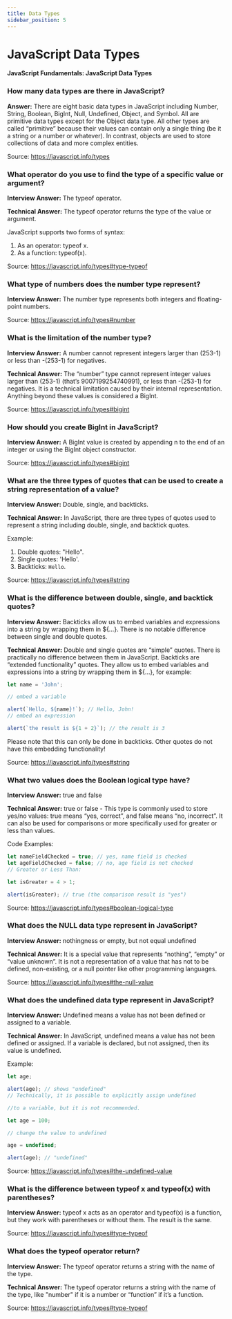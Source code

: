 ```yaml
---
title: Data Types
sidebar_position: 5
---
```


# JavaScript Data Types

**JavaScript Fundamentals: JavaScript Data Types**

<head>
  <title>Data Types - JavaScript Frontend Interview Questions & Answers</title>
  <meta charSet="utf-8" />
</head>

### How many data types are there in JavaScript?

**Answer:** There are eight basic data types in JavaScript including Number, String, Boolean, BigInt, Null, Undefined, Object, and Symbol. All are primitive data types except for the Object data type. All other types are called “primitive” because their values can contain only a single thing (be it a string or a number or whatever). In contrast, objects are used to store collections of data and more complex entities.

Source: <https://javascript.info/types>

### What operator do you use to find the type of a specific value or argument?

**Interview Answer:** The typeof operator.

**Technical Answer:** The typeof operator returns the type of the value or argument.

JavaScript supports two forms of syntax:

1. As an operator: typeof x.
1. As a function: typeof(x).

Source: <https://javascript.info/types#type-typeof>

### What type of numbers does the number type represent?

**Interview Answer:** The number type represents both integers and floating-point numbers.

Source: <https://javascript.info/types#number>

### What is the limitation of the number type?

**Interview Answer:** A number cannot represent integers larger than (253-1) or less than -(253-1) for negatives.

**Technical Answer:** The “number” type cannot represent integer values larger than (253-1) (that’s 9007199254740991), or less than -(253-1) for negatives. It is a technical limitation caused by their internal representation. Anything beyond these values is considered a BigInt.

Source: <https://javascript.info/types#bigint>

### How should you create BigInt in JavaScript?

**Interview Answer:** A BigInt value is created by appending n to the end of an integer or using the BigInt object constructor.

Source: <https://javascript.info/types#bigint>

### What are the three types of quotes that can be used to create a string representation of a value?

**Interview Answer:** Double, single, and backticks.

**Technical Answer:** In JavaScript, there are three types of quotes used to represent a string including double, single, and backtick quotes.

Example:

1. Double quotes: "Hello".
1. Single quotes: 'Hello'.
1. Backticks: `Hello`.

Source: <https://javascript.info/types#string>

### What is the difference between double, single, and backtick quotes?

**Interview Answer:** Backticks allow us to embed variables and expressions into a string by wrapping them in ${…}. There is no notable difference between single and double quotes.

**Technical Answer:** Double and single quotes are “simple” quotes. There is practically no difference between them in JavaScript. Backticks are “extended functionality” quotes. They allow us to embed variables and expressions into a string by wrapping them in ${…}, for example:

```js
let name = 'John';

// embed a variable

alert(`Hello, ${name}!`); // Hello, John!
// embed an expression

alert(`the result is ${1 + 2}`); // the result is 3
```

Please note that this can only be done in backticks. Other quotes do not have this embedding functionality!

Source: <https://javascript.info/types#string>

### What two values does the Boolean logical type have?

**Interview Answer:** true and false

**Technical Answer:** true or false - This type is commonly used to store yes/no values: true means “yes, correct”, and false means “no, incorrect”. It can also be used for comparisons or more specifically used for greater or less than values.

Code Examples:

```js
let nameFieldChecked = true; // yes, name field is checked
let ageFieldChecked = false; // no, age field is not checked
// Greater or Less Than:

let isGreater = 4 > 1;

alert(isGreater); // true (the comparison result is "yes")
```

Source: <https://javascript.info/types#boolean-logical-type>

### What does the NULL data type represent in JavaScript?

**Interview Answer:** nothingness or empty, but not equal undefined

**Technical Answer:** It is a special value that represents “nothing”, “empty” or “value unknown”. It is not a representation of a value that has not to be defined, non-existing, or a null pointer like other programming languages.

Source: <https://javascript.info/types#the-null-value>

### What does the undefined data type represent in JavaScript?

**Interview Answer:** Undefined means a value has not been defined or assigned to a variable.

**Technical Answer:** In JavaScript, undefined means a value has not been defined or assigned. If a variable is declared, but not assigned, then its value is undefined.

Example:

```js
let age;

alert(age); // shows "undefined"
// Technically, it is possible to explicitly assign undefined

//to a variable, but it is not recommended.

let age = 100;

// change the value to undefined

age = undefined;

alert(age); // "undefined"
```

Source: <https://javascript.info/types#the-undefined-value>

### What is the difference between typeof x and typeof(x) with parentheses?

**Interview Answer:** typeof x acts as an operator and typeof(x) is a function, but they work with parentheses or without them. The result is the same.

Source: <https://javascript.info/types#type-typeof>

### What does the typeof operator return?

**Interview Answer:** The typeof operator returns a string with the name of the type.

**Technical Answer:** The typeof operator returns a string with the name of the type, like "number" if it is a number or “function” if it’s a function.

Source: <https://javascript.info/types#type-typeof>

